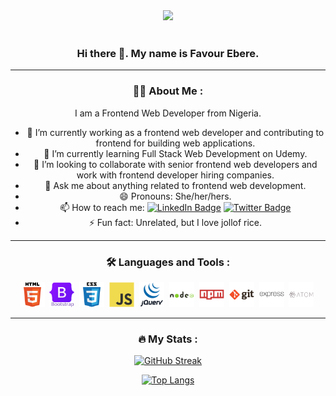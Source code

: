 <div id="header" align="center">
  <img src="https://media.giphy.com/media/M9gbBd9nbDrOTu1Mqx/giphy.gif" width="100"/>
  <div id="badges">
  <img src="https://komarev.com/ghpvc/?username=Loocee&color=green&style=for-the-badge" alt=""/>
</div>

### Hi there 👋. My name is Favour Ebere.

---

### :woman_technologist: About Me :
I am a Frontend Web Developer from Nigeria.
<!-- I am a Full Stack Developer from Nigeria. -->
- 🔭 I’m currently working as a frontend web developer and contributing to frontend for building web applications.
- 🌱 I’m currently learning Full Stack Web Development on Udemy.
- 👯 I’m looking to collaborate with senior frontend web developers and work with frontend developer hiring companies.
- 💬 Ask me about anything related to frontend web development.
- 😄 Pronouns: She/her/hers.
- 📫 How to reach me: [![LinkedIn Badge](https://img.shields.io/badge/LinkedIn-blue?style=for-the-badge&logo=linkedin&logoColor=white)](https://www.linkedin.com/in/favour-ebere-79a171231)  [![Twitter Badge](https://img.shields.io/badge/Twitter-blue?style=for-the-badge&logo=twitter&logoColor=white)](https://twitter.com/adaezeudele1?s=09)
- ⚡ Fun fact: Unrelated, but I love jollof rice.

---

### :hammer_and_wrench: Languages and Tools :
<div>
<img src="https://github.com/devicons/devicon/blob/master/icons/html5/html5-original-wordmark.svg" title="HTML5" alt="HTML" width="40" height="40"/>&nbsp;
<img src="https://github.com/devicons/devicon/blob/master/icons/bootstrap/bootstrap-original-wordmark.svg" title="Bootstrap" alt="Bootstrap" width="40" height="40"/>&nbsp;
<img src="https://github.com/devicons/devicon/blob/master/icons/css3/css3-original-wordmark.svg" title="CSS" alt="CSS" width="40" height="40"/>&nbsp;
<img src="https://github.com/devicons/devicon/blob/master/icons/javascript/javascript-original.svg" title="Javascript" alt="javascript" width="40" height="40"/>&nbsp; 
<img src="https://github.com/devicons/devicon/blob/master/icons/jquery/jquery-original-wordmark.svg" title="jQuery" alt="jquery" width="40" height="40"/>&nbsp; 
<img src="https://github.com/devicons/devicon/blob/master/icons/nodejs/nodejs-original-wordmark.svg" title="NodeJS" alt="nodejs" width="40" height="40"/>&nbsp;
<img src="https://github.com/devicons/devicon/blob/master/icons/npm/npm-original-wordmark.svg" title="NPM" alt="npm" width="40" height="40"/>&nbsp;
<img src="https://github.com/devicons/devicon/blob/master/icons/git/git-original-wordmark.svg" title="Git" alt="git" width="40" height="40"/>&nbsp;
<img src="https://github.com/devicons/devicon/blob/master/icons/express/express-original-wordmark.svg" title="ExpressJs" alt="expressjs" width="40" height="40"/>&nbsp; 
<img src="https://github.com/devicons/devicon/blob/master/icons/atom/atom-original-wordmark.svg" title="Atom" alt="atom" width="40" height="40"/>&nbsp; 
</div>

---

### :fire: My Stats :
[![GitHub Streak](http://github-readme-streak-stats.herokuapp.com?user=Loocee&theme=dark&background=000000)](https://git.io/streak-stats)

[![Top Langs](https://github-readme-stats.vercel.app/api/top-langs/?username=Loocee&layout=compact&theme=vision-friendly-dark)](https://github.com/anuraghazra/github-readme-stats)
<!--
**Loocee/Loocee** is a ✨ _special_ ✨ repository because its `README.md` (this file) appears on your GitHub profile.

Here are some ideas to get you started:



- 
- 🤔 I’m looking for help with ...
- 
- 
- 
- 
-->
